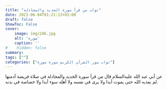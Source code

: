 ```yaml
---
title: "ثواب من قرأ سورة الحديد والمجادلة"
date: 2023-06-04T01:21:13+03:00
draft: false
ShowToc: False
cover:
    image: img/246.jpg
    alt: 'صورة'
    caption: ''
#    hidden: false
summary: 
tags: [""]
categories: ["ثواب سور القرآن الكريم سورة سورة"]
---
```

عن أبي عبد الله عليه‌السلام قال
من قرأ سورة الحديد والمجادلة في صلاة فريضة أدمنها لم يعذبه الله حتى
يموت أبدا ولا يرى في نفسه ولا أهله سوء أبدا ولا خصاصة في بدنه.

